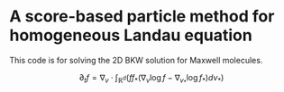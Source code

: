 # A score-based particle method for homogeneous Landau equation

This code is for solving the 2D BKW solution for Maxwell molecules.

$$
\partial_t f = \nabla_v \cdot \int_{\mathbb{R}^d} (ff_* (\nabla_v \log f - \nabla_{v_*} \log f_*) dv_*)
$$
